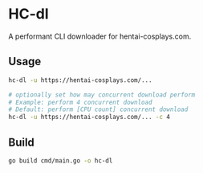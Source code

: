 # HC-dl

A performant CLI downloader for hentai-cosplays.com.

## Usage

```sh
hc-dl -u https://hentai-cosplays.com/...

# optionally set how may concurrent download perform
# Example: perform 4 concurrent download
# Default: perform [CPU count] concurrent download
hc-dl -u https://hentai-cosplays.com/... -c 4
```

## Build
```sh
go build cmd/main.go -o hc-dl
```